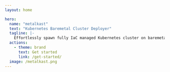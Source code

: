 ```yaml
---
layout: home

hero:
  name: "metalkast"
  text: "Kubernetes Baremetal Cluster Deployer"
  tagline: |-
    Effortlessly spawn fully IaC managed Kubernetes cluster on baremetal machines.
  actions:
    - theme: brand
      text: Get started
      link: /get-started/
  image: /metalkast.png
---
```

